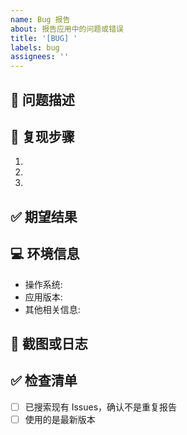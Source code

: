 ```yaml
---
name: Bug 报告
about: 报告应用中的问题或错误
title: '[BUG] '
labels: bug
assignees: ''
---
```


## 🐛 问题描述
<!-- 简洁描述遇到的问题 -->

## 🔄 复现步骤
1. 
2. 
3. 

## ✅ 期望结果
<!-- 描述您期望的正常行为 -->

## 💻 环境信息
- 操作系统: 
- 应用版本: 
- 其他相关信息: 

## 📸 截图或日志
<!-- 如有相关截图或错误日志，请粘贴在此 -->

## ✅ 检查清单
- [ ] 已搜索现有 Issues，确认不是重复报告
- [ ] 使用的是最新版本 